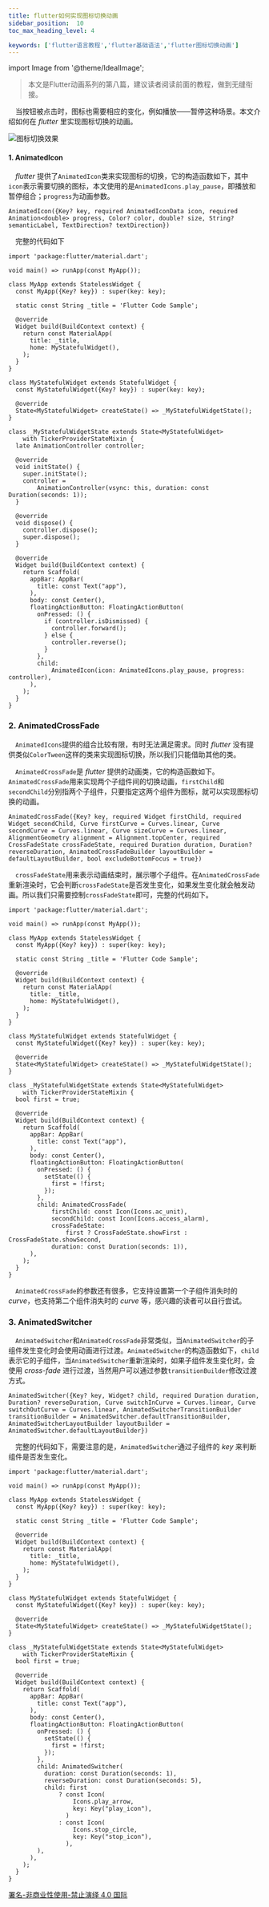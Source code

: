```yaml
---
title: flutter如何实现图标切换动画
sidebar_position:  10
toc_max_heading_level: 4

keywords: ['flutter语言教程','flutter基础语法','flutter图标切换动画']
---
```


import Image from '@theme/IdealImage';

> 本文是Flutter动画系列的第八篇，建议读者阅读前面的教程，做到无缝衔接。

 当按钮被点击时，图标也需要相应的变化，例如播放——暂停这种场景。本文介绍如何在 _flutter_ 里实现图标切换的动画。

![图标切换效果](./asserts/flutter_animated_icon.gif)

#### 1. AnimatedIcon

 _flutter_ 提供了`AnimatedIcon`类来实现图标的切换，它的构造函数如下，其中`icon`表示需要切换的图标，本文使用的是`AnimatedIcons.play_pause`，即播放和暂停组合；`progress`为动画参数。

    AnimatedIcon({Key? key, required AnimatedIconData icon, required Animation<double> progress, Color? color, double? size, String? semanticLabel, TextDirection? textDirection})

 完整的代码如下

    import 'package:flutter/material.dart';

    void main() => runApp(const MyApp());

    class MyApp extends StatelessWidget {
      const MyApp({Key? key}) : super(key: key);

      static const String _title = 'Flutter Code Sample';

      @override
      Widget build(BuildContext context) {
        return const MaterialApp(
          title: _title,
          home: MyStatefulWidget(),
        );
      }
    }

    class MyStatefulWidget extends StatefulWidget {
      const MyStatefulWidget({Key? key}) : super(key: key);

      @override
      State<MyStatefulWidget> createState() => _MyStatefulWidgetState();
    }

    class _MyStatefulWidgetState extends State<MyStatefulWidget>
        with TickerProviderStateMixin {
      late AnimationController controller;

      @override
      void initState() {
        super.initState();
        controller =
            AnimationController(vsync: this, duration: const Duration(seconds: 1));
      }

      @override
      void dispose() {
        controller.dispose();
        super.dispose();
      }

      @override
      Widget build(BuildContext context) {
        return Scaffold(
          appBar: AppBar(
            title: const Text("app"),
          ),
          body: const Center(),
          floatingActionButton: FloatingActionButton(
            onPressed: () {
              if (controller.isDismissed) {
                controller.forward();
              } else {
                controller.reverse();
              }
            },
            child:
                AnimatedIcon(icon: AnimatedIcons.play_pause, progress: controller),
          ),
        );
      }
    }

### 2. AnimatedCrossFade

 `AnimatedIcons`提供的组合比较有限，有时无法满足需求。同时 _flutter_ 没有提供类似`ColorTween`这样的类来实现图标切换，所以我们只能借助其他的类。

 `AnimatedCrossFade`是 _flutter_ 提供的动画类，它的构造函数如下。`AnimatedCrossFade`用来实现两个子组件间的切换动画，`firstChild`和`secondChild`分别指两个子组件，只要指定这两个组件为图标，就可以实现图标切换的动画。

    AnimatedCrossFade({Key? key, required Widget firstChild, required Widget secondChild, Curve firstCurve = Curves.linear, Curve secondCurve = Curves.linear, Curve sizeCurve = Curves.linear, AlignmentGeometry alignment = Alignment.topCenter, required CrossFadeState crossFadeState, required Duration duration, Duration? reverseDuration, AnimatedCrossFadeBuilder layoutBuilder = defaultLayoutBuilder, bool excludeBottomFocus = true})

 `crossFadeState`用来表示动画结束时，展示哪个子组件。在`AnimatedCrossFade`重新渲染时，它会判断`crossFadeState`是否发生变化，如果发生变化就会触发动画。所以我们只需要控制`crossFadeState`即可，完整的代码如下。

    import 'package:flutter/material.dart';

    void main() => runApp(const MyApp());

    class MyApp extends StatelessWidget {
      const MyApp({Key? key}) : super(key: key);

      static const String _title = 'Flutter Code Sample';

      @override
      Widget build(BuildContext context) {
        return const MaterialApp(
          title: _title,
          home: MyStatefulWidget(),
        );
      }
    }

    class MyStatefulWidget extends StatefulWidget {
      const MyStatefulWidget({Key? key}) : super(key: key);

      @override
      State<MyStatefulWidget> createState() => _MyStatefulWidgetState();
    }

    class _MyStatefulWidgetState extends State<MyStatefulWidget>
        with TickerProviderStateMixin {
      bool first = true;

      @override
      Widget build(BuildContext context) {
        return Scaffold(
          appBar: AppBar(
            title: const Text("app"),
          ),
          body: const Center(),
          floatingActionButton: FloatingActionButton(
            onPressed: () {
              setState(() {
                first = !first;
              });
            },
            child: AnimatedCrossFade(
                firstChild: const Icon(Icons.ac_unit),
                secondChild: const Icon(Icons.access_alarm),
                crossFadeState:
                    first ? CrossFadeState.showFirst : CrossFadeState.showSecond,
                duration: const Duration(seconds: 1)),
          ),
        );
      }
    }

 `AnimatedCrossFade`的参数还有很多，它支持设置第一个子组件消失时的 _curve_，也支持第二个组件消失时的 _curve_ 等，感兴趣的读者可以自行尝试。

### 3. AnimatedSwitcher

 `AnimatedSwitcher`和`AnimatedCrossFade`非常类似，当`AnimatedSwitcher`的子组件发生变化时会使用动画进行过渡。`AnimatedSwitcher`的构造函数如下，`child`表示它的子组件，当`AnimatedSwitcher`重新渲染时，如果子组件发生变化时，会使用 _cross-fade_ 进行过渡，当然用户可以通过参数`transitionBuilder`修改过渡方式。

    AnimatedSwitcher({Key? key, Widget? child, required Duration duration, Duration? reverseDuration, Curve switchInCurve = Curves.linear, Curve switchOutCurve = Curves.linear, AnimatedSwitcherTransitionBuilder transitionBuilder = AnimatedSwitcher.defaultTransitionBuilder, AnimatedSwitcherLayoutBuilder layoutBuilder = AnimatedSwitcher.defaultLayoutBuilder})

 完整的代码如下，需要注意的是，`AnimatedSwitcher`通过子组件的 _key_ 来判断组件是否发生变化。

    import 'package:flutter/material.dart';

    void main() => runApp(const MyApp());

    class MyApp extends StatelessWidget {
      const MyApp({Key? key}) : super(key: key);

      static const String _title = 'Flutter Code Sample';

      @override
      Widget build(BuildContext context) {
        return const MaterialApp(
          title: _title,
          home: MyStatefulWidget(),
        );
      }
    }

    class MyStatefulWidget extends StatefulWidget {
      const MyStatefulWidget({Key? key}) : super(key: key);

      @override
      State<MyStatefulWidget> createState() => _MyStatefulWidgetState();
    }

    class _MyStatefulWidgetState extends State<MyStatefulWidget>
        with TickerProviderStateMixin {
      bool first = true;

      @override
      Widget build(BuildContext context) {
        return Scaffold(
          appBar: AppBar(
            title: const Text("app"),
          ),
          body: const Center(),
          floatingActionButton: FloatingActionButton(
            onPressed: () {
              setState(() {
                first = !first;
              });
            },
            child: AnimatedSwitcher(
              duration: const Duration(seconds: 1),
              reverseDuration: const Duration(seconds: 5),
              child: first
                  ? const Icon(
                      Icons.play_arrow,
                      key: Key("play_icon"),
                    )
                  : const Icon(
                      Icons.stop_circle,
                      key: Key("stop_icon"),
                    ),
            ),
          ),
        );
      }
    }

[署名-非商业性使用-禁止演绎 4.0 国际](https://creativecommons.org/licenses/by-nc-nd/4.0/deed.zh)
